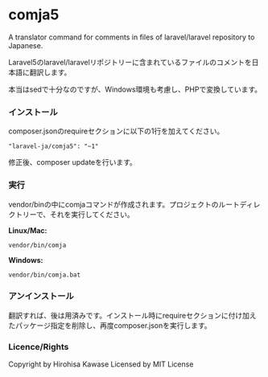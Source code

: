 # comja5

A translator command for comments in files of laravel/laravel repository to Japanese.

Laravel5のlaravel/laravelリポジトリーに含まれているファイルのコメントを日本語に翻訳します。

本当はsedで十分なのですが、Windows環境も考慮し、PHPで変換しています。

### インストール

composer.jsonのrequireセクションに以下の1行を加えてください。

~~~
"laravel-ja/comja5": "~1"
~~~

修正後、composer updateを行います。

### 実行

vendor/binの中にcomjaコマンドが作成されます。プロジェクトのルートディレクトリーで、それを実行してください。

**Linux/Mac:**

~~~
vendor/bin/comja
~~~

**Windows:**

~~~
vendor/bin/comja.bat
~~~

### アンインストール

翻訳すれば、後は用済みです。インストール時にrequireセクションに付け加えたパッケージ指定を削除し、再度composer.jsonを実行します。

### Licence/Rights

Copyright by Hirohisa Kawase
Licensed by MIT License
